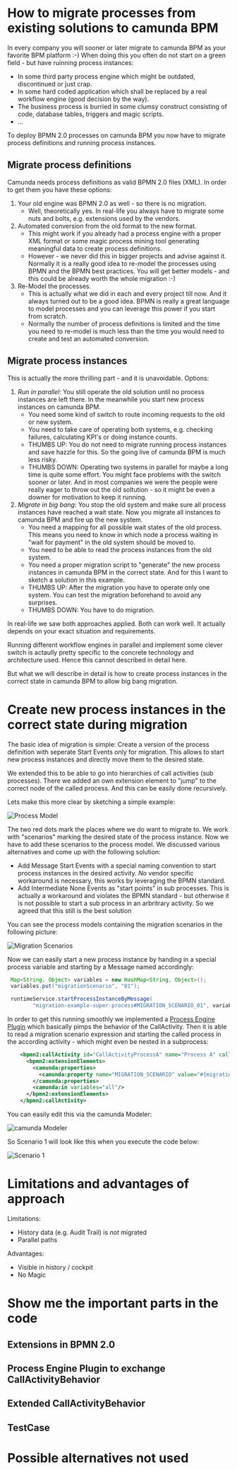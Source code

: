 # How to migrate processes from existing solutions to camunda BPM

In every company you will sooner or later migrate to camunda BPM as your favorite BPM platform :-) When doing this you often do not start on a green field - but have ruinning process instances:
* In some third party process engine which might be outdated, discontinued or just crap.
* In some hard coded application which shall be replaced by a real workflow engine (good decision by the way).
* The business process is burried in  some clumsy construct consisting of code, database tables, triggers and magic scripts.
* ...

To deploy BPMN 2.0 processes on camunda BPM you now have to migrate process definitions and running process instances. 

## Migrate process definitions

Camunda needs process definitions as valid BPMN 2.0 files (XML). In order to get them you have these options:

1. Your old engine was BPMN 2.0 as well - so there is no migration.
   * Well, theoretically yes. In real-life you always have to migrate some nuts and bolts, e.g. extensions used by the vendors.
2. Automated conversion from the old format to the new format.
   * This might work if you already had a process engine with a proper XML format or some magic process mining tool generating meaningful data to create process definitions.
   * However - we never did this in bigger projects and advise against it. Normally it is a really good idea to re-model the processes using BPMN and the BPMN best practices. You will get better models - and this could be already worth the whole migration :-)
3. Re-Model the processes.
   * This is actually what we did in each and every project till now. And it always turned out to be a good idea. BPMN is really a great language to model processes and you can leverage this power if you start from scratch.
   * Normally the number of process definitions is limited and the time you need to re-model is much less than the time you would need to create and test an automated conversion.


## Migrate process instances

This is actually the more thrilling part - and it is unavoidable. Options:

1. *Run in parallel*: You still operate the old solution until no process instances are left there. In the meanwhile you start new process instances on camunda BPM. 
   * You need some kind of switch to route incoming requests to the old or new system.
   * You need to take care of operating both systems, e.g. checking failures, calculating KPI's or doing instance counts.
   * THUMBS UP: You do not need to migrate running process instances and save hazzle for this. So the going live of camunda BPM is much less risky.
   * THUMBS DOWN: Operating two systems in parallel for maybe a long time is quite some effort. You might face problems with the switch sooner or later. And in most companies we were the people were really eager to throw out the old soltution - so it might be even a downer for motivation to keep it running.
2. *Migrate in big bang*: You stop the old system and make sure all process instances have reached a wait state. Now you migrate all instances to camunda BPM and fire up the new system. 
   * You need a mapping for all possible wait states of the old process. This means you need to know in which node a process waiting in "wait for payment" in the old system should be moved to.
   * You need to be able to read the process instances from the old system.
   * You need a proper migration script to "generate" the new process instances in camunda BPM in the correct state. And for this I want to sketch a solution in this example.
   * THUMBS UP: After the migration you have to operate only one system. You can test the migration beforehand to avoid any surprises.
   * THUMBS DOWN: You have to do migration.
   
In real-life we saw both approaches applied. Both can work well. It actually depends on your exact situation and requirements.

Running different workflow engines in parallel and implement some clever switch is actaully pretty specific to the concrete technology and architecture used. Hence this cannot described in detail here.

But what we will describe in detail is how to create process instances in the correct state in camunda BPM to allow big bang migration.



# Create new process instances in the correct state during migration

The basic idea of migration is simple: Create a version of the process definition with seperate Start Events only for migration. This allows to start new process instances and directly move them to the desired state.

We extended this to be able to go into hierarchies of call activities (sub processes). There we added an own extension element to "jump" to the correct node of the called process. And this can be easily done recursively. 

Lets make this more clear by sketching a simple example:

![Process Model][1]

The two red dots mark the places where we do want to migrate to. We work with "scenarios" marking the desired state of the process instance. Now we have to add these scenarios to the process model. We discussed various alternatives and come up with the following solution:

* Add Message Start Events with a special naming convention to start process instances in the desired activity. *No* vendor specific workaround is necessary, this works by leveraging the BPMN standard.
* Add Intermediate None Events as "start points" in sub processes. This is actually a workaround and violates the BPMN standard - but otherwise it is not possible to start a sub process in an arbritrary activity. So we agreed that this still is the best solution

You can see the process models containing the migration scenarios in the following picture:

![Migration Scenarios][2]

Now we can easily start a new process instance by handing in a special process variable and starting by a Message named accordingly:

```java
 Map<String, Object> variables = new HashMap<String, Object>();
 variables.put("migrationScenario", "01");

 runtimeService.startProcessInstanceByMessage(
        "migration-example-super-process#MIGRATION_SCENARIO_01", variables);
```

In order to get this running smoothly we implemented a [Process Engine Plugin](http://docs.camunda.org/latest/guides/user-guide/#process-engine-process-engine-plugins) which basically pimps the behavior of the CallActivity. Then it is able to read a migration scenario expression and starting the called process in the according activity - which might even be nested in a subprocess:

```xml
    <bpmn2:callActivity id="CallActivityProcessA" name="Process A" calledElement="migration-example-process-a">
      <bpmn2:extensionElements>
        <camunda:properties>
          <camunda:property name="MIGRATION_SCENARIO" value="#{migrationScenario}"/>
        </camunda:properties>
        <camunda:in variables="all"/>
      </bpmn2:extensionElements>
    </bpmn2:callActivity>
```

You can easily edit this via the camunda Modeler: 

![camunda Modeler][3]


So Scenario 1 will look like this when you execute the code below:

![Scenario 1][4]

# Limitations and advantages of approach

Limitations:
* History data (e.g. Audit Trail) is *not* migrated
* Parallel paths

Advantages:
* Visible in history / cockpit
* No Magic



# Show me the important parts in the code


## Extensions in BPMN 2.0 

## Process Engine Plugin to exchange CallActivityBehavior

## Extended CallActivityBehavior

## TestCase


# Possible alternatives not used


[1]: https://raw.github.com/camunda/camunda-consulting/master/snippets/migrate-third-party-to-camunda/docs/example-process.png
[2]: https://raw.github.com/camunda/camunda-consulting/master/snippets/migrate-third-party-to-camunda/docs/migration-scenarios.png
[3]: https://raw.github.com/camunda/camunda-consulting/master/snippets/migrate-third-party-to-camunda/docs/migration-extension-in-modeler.png
[4]: https://raw.github.com/camunda/camunda-consulting/master/snippets/migrate-third-party-to-camunda/docs/scenario1.png
